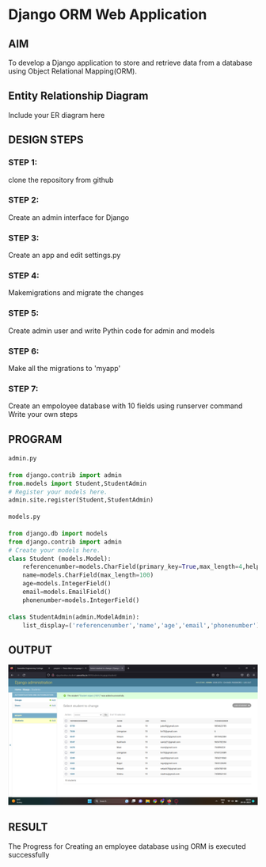 # Django ORM Web Application

## AIM
To develop a Django application to store and retrieve data from a database using Object Relational Mapping(ORM).

## Entity Relationship Diagram

Include your ER diagram here

## DESIGN STEPS

### STEP 1:
clone the repository from github

### STEP 2:
Create an admin interface for Django

### STEP 3:
Create an app and edit settings.py

### STEP 4:
Makemigrations and migrate the changes

### STEP 5:
Create admin user and write Pythin code for admin and models

### STEP 6:
Make all the migrations to 'myapp'

### STEP 7:
Create an empoloyee database with 10 fields using runserver command
Write your own steps

## PROGRAM

```py
admin.py

from django.contrib import admin
from.models import Student,StudentAdmin
# Register your models here.
admin.site.register(Student,StudentAdmin)

models.py

from django.db import models
from django.contrib import admin
# Create your models here.
class Student (models.Model):
    referencenumber=models.CharField(primary_key=True,max_length=4,help_text='reference number')
    name=models.CharField(max_length=100)
    age=models.IntegerField()
    email=models.EmailField()
    phonenumber=models.IntegerField()
    
class StudentAdmin(admin.ModelAdmin):
    list_display=('referencenumber','name','age','email','phonenumber')
```

## OUTPUT

![OUTPUT](./out.png)


## RESULT

The Progress for Creating an employee database using ORM is executed successfully
